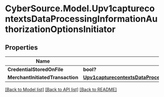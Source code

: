 # CyberSource.Model.Upv1capturecontextsDataProcessingInformationAuthorizationOptionsInitiator
## Properties

Name | Type | Description | Notes
------------ | ------------- | ------------- | -------------
**CredentialStoredOnFile** | **bool?** |  | [optional] 
**MerchantInitiatedTransaction** | [**Upv1capturecontextsDataProcessingInformationAuthorizationOptionsInitiatorMerchantInitiatedTransaction**](Upv1capturecontextsDataProcessingInformationAuthorizationOptionsInitiatorMerchantInitiatedTransaction.md) |  | [optional] 

[[Back to Model list]](../README.md#documentation-for-models) [[Back to API list]](../README.md#documentation-for-api-endpoints) [[Back to README]](../README.md)

